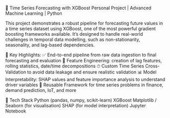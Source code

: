 🧠 Time Series Forecasting with XGBoost
Personal Project | Advanced Machine Learning | Python

This project demonstrates a robust pipeline for forecasting future values in a time series dataset using XGBoost, one of the most powerful gradient boosting frameworks available. It’s designed to handle real-world challenges in temporal data modelling, such as non-stationarity, seasonality, and lag-based dependencies.

📌 Key Highlights:
  ✅ End-to-end pipeline from raw data ingestion to final forecasting and evaluation
  🧮 Feature Engineering: creation of lag features, rolling statistics, date/time decompositions
  ⏱ Custom Time Series Cross-Validation to avoid data leakage and ensure realistic validation
  📊 Model Interpretability: SHAP values and feature importance analysis to understand driver variables
  🔁 Reusable Framework for time series problems in finance, demand prediction, IoT, and more

🔧 Tech Stack
  Python (pandas, numpy, scikit-learn)
  XGBoost
  Matplotlib / Seaborn (for visualisation)
  SHAP (for model interpretation)
  Jupyter Notebook
